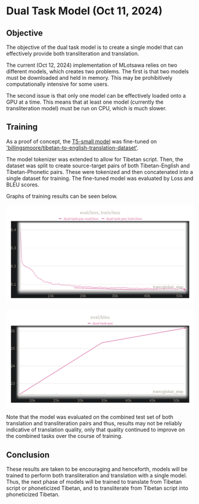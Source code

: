 # Dual Task Model (Oct 11, 2024)

## Objective

The objective of the dual task model is to create a single model that can effectively provide both transliteration and translation.

The current (Oct 12, 2024) implementation of MLotsawa relies on two different models, which creates two problems. The first is that two models must be downloaded and held in memory. This may be prohibitively computationally intensive for some users.

The second issue is that only one model can be effectively loaded onto a GPU at a time. This means that at least one model (currently the transliteration model) must be run on CPU, which is much slower.

## Training

As a proof of concept, the [T5-small model](https://huggingface.co/google-t5/t5-small) was fine-tuned on
['billingsmoore/tibetan-to-english-translation-dataset'](https://huggingface.co/datasets/billingsmoore/tibetan-to-english-translation-dataset).

The model tokenizer was extended to allow for Tibetan script. Then, the dataset was split to create source-target pairs of both Tibetan-English and Tibetan-Phonetic pairs. These were tokenized and then concatenated into a single dataset for training. The fine-tuned model was evaluated by Loss and BLEU scores.

Graphs of training results can be seen below.

![Losses](readme-assets/dual-task/dual-task-loss.png?raw=true "Graph of losses")

![BLEU](readme-assets/dual-task/dual-task-bleu.png?raw=true "Graph of BLEU scores")

Note that the model was evaluated on the combined test set of both translation and transliteration pairs and thus, results may not be reliably indicative of translation quality, only that quality continued to improve on the combined tasks over the course of training.

## Conclusion

These results are taken to be encouraging and henceforth, models will be trained to perform both transliteration and translation with a single model. Thus, the next phase of models will be trained to translate from Tibetan script or phoneticized Tibetan, and to transliterate from Tibetan script into phoneticized Tibetan.